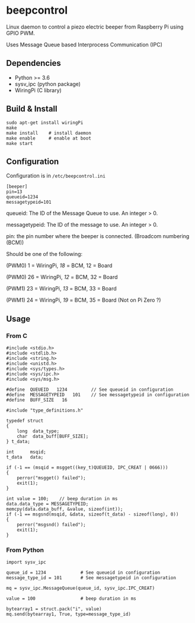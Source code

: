 # beepcontrol

Linux daemon to control a piezo electric beeper from Raspberry Pi using GPIO PWM.

Uses Message Queue based Interprocess Communication (IPC)

## Dependencies

- Python >= 3.6
- sysv_ipc (python package)
- WiringPi (C library)

## Build & Install

```
sudo apt-get install wiringPi
make
make install	# install daemon
make enable		# enable at boot
make start
```

## Configuration

Configuration is in `/etc/beepcontrol.ini`

```
[beeper]
pin=13
queueid=1234
messagetypeid=101
```

queueid: The ID of the Message Queue to use. An integer > 0.

messagetypeid: The ID of the message to use. An integer > 0.

pin: the pin number where the beeper is connected. (Broadcom numbering (BCM))

Should be one of the following:

(PWM0)  1 = WiringPi, *18* = BCM, 12 = Board

(PWM0) 26 = WiringPi, *12* = BCM, 32 = Board

(PWM1) 23 = WiringPi, *13* = BCM, 33 = Board

(PWM1) 24 = WiringPi, *19* = BCM, 35 = Board (Not on Pi Zero ?)

## Usage

### From C

```
#include <stdio.h>
#include <stdlib.h>
#include <string.h>
#include <unistd.h>
#include <sys/types.h>
#include <sys/ipc.h>
#include <sys/msg.h>

#define  QUEUEID   1234			// See queueid in configuration
#define  MESSAGETYPEID   101	// See messagetypeid in configuration
#define  BUFF_SIZE   16

#include "type_definitions.h"

typedef struct
{
	long  data_type;
	char  data_buff[BUFF_SIZE];
} t_data;

int      msqid;
t_data   data;

if (-1 == (msqid = msgget((key_t)QUEUEID, IPC_CREAT | 0666)))
{
	perror("msgget() failed");
	exit(1);
}

int value = 100;	// beep duration in ms
data.data_type = MESSAGETYPEID;
memcpy(data.data_buff, &value, sizeof(int));
if (-1 == msgsnd(msqid, &data, sizeof(t_data) - sizeof(long), 0))
{
	perror("msgsnd() failed");
	exit(1);
}
```

### From Python

```
import sysv_ipc

queue_id = 1234				# See queueid in configuration
message_type_id = 101		# See messagetypeid in configuration

mq = sysv_ipc.MessageQueue(queue_id, sysv_ipc.IPC_CREAT)

value = 100					# beep duration in ms

bytearray1 = struct.pack("i", value)
mq.send(bytearray1, True, type=message_type_id)
```
